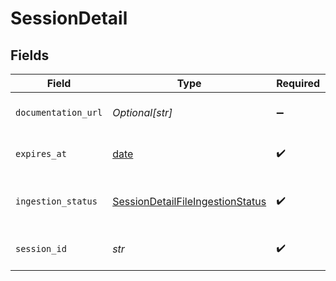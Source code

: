 # SessionDetail


## Fields

| Field                                                                                       | Type                                                                                        | Required                                                                                    | Description                                                                                 |
| ------------------------------------------------------------------------------------------- | ------------------------------------------------------------------------------------------- | ------------------------------------------------------------------------------------------- | ------------------------------------------------------------------------------------------- |
| `documentation_url`                                                                         | *Optional[str]*                                                                             | :heavy_minus_sign:                                                                          | The URL to the documentation of the session.                                                |
| `expires_at`                                                                                | [date](https://docs.python.org/3/library/datetime.html#date-objects)                        | :heavy_check_mark:                                                                          | The time when the session expires.                                                          |
| `ingestion_status`                                                                          | [SessionDetailFileIngestionStatus](../../models/shared/sessiondetailfileingestionstatus.md) | :heavy_check_mark:                                                                          | The status of the ingestion process for this file.                                          |
| `session_id`                                                                                | *str*                                                                                       | :heavy_check_mark:                                                                          | Unique identifier of a session.                                                             |